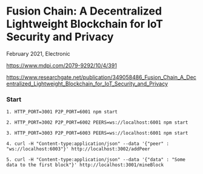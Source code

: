 # Fusion Chain: A Decentralized Lightweight Blockchain for IoT Security and Privacy
February 2021, Electronic


https://www.mdpi.com/2079-9292/10/4/391


https://www.researchgate.net/publication/349058486_Fusion_Chain_A_Decentralized_Lightweight_Blockchain_for_IoT_Security_and_Privacy


### Start
```
1. HTTP_PORT=3001 P2P_PORT=6001 npm start

2. HTTP_PORT=3002 P2P_PORT=6002 PEERS=ws://localhost:6001 npm start

3. HTTP_PORT=3003 P2P_PORT=6003 PEERS=ws://localhost:6001 npm start

4. curl -H "Content-type:application/json" --data '{"peer" : "ws://localhost:6003"}' http://localhost:3002/addPeer

5. curl -H "Content-type:application/json" --data '{"data" : "Some data to the first block"}' http://localhost:3001/mineBlock
```
